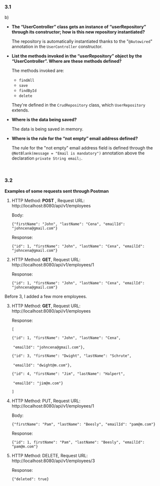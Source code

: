### 3.1

b)

* **The “UserController” class gets an instance of “userRepository” through its constructor; how is this new repository instantiated?**

  The repository is automatically instantiated thanks to the "`@Autowired`" annotation in the `UserController` constructor.

  

* **List the methods invoked in the “userRepository” object by the “UserController”. Where are these methods defined?**

  The methods invoked are:

  * `findAll`
  * `save`
  * `findById`
  * `delete`

  They're defined in the `CrudRepository` class, which `UserRepository` extends.

  

* **Where is the data being saved?**

  The data is being saved in memory. 

  

* **Where is the rule for the “not empty” email address defined?**

  The rule for the "not empty" email address field is defined through the `@NotBlank(message = "Email is mandatory")` annotation above the declaration `private String email;`.



​	

### 3.2

**Examples of some requests sent through Postman**

1. HTTP Method: **POST** , Request URL: http://localhost:8080/api/v1/employees 

   Body:

   `{"firstName": "John", "lastName": "Cena", "emailId": "johncena@gmail.com"}`

   Response:

   `{"id": 1, "firstName": "John", "lastName": "Cena", "emailId": "johncena@gmail.com"}`

2. HTTP Method: **GET**, Request URL: http://localhost:8080/api/v1/employees/1

   Response:

   `{"id": 1, "firstName": "John", "lastName": "Cena", "emailId": "johncena@gmail.com"}`

Before 3, I added a few more employees.

3. HTTP Method: **GET**, Request URL: http://localhost:8080/api/v1/employees

   Response:

   `[`

     `{"id": 1, "firstName": "John", "lastName": "Cena",`

   ​    `"emailId": "johncena@gmail.com"},`

     `{"id": 3, "firstName": "Dwight", "lastName": "Schrute", `

   ​    `"emailId": "dwight@m.com"},`

     `{"id": 4, "firstName": "Jim", "lastName": "Halpert",`

   ​    `"emailId": "jim@m.com"}`

   `]`

4. HTTP Method: PUT, Request URL: http://localhost:8080/api/v1/employees/1

   Body:

   `{"firstName": "Pam", "lastName": "Beesly", "emailId": "pam@m.com"}`

   Response:

   `{"id": 1, firstName": "Pam", "lastName": "Beesly", "emailId": "pam@m.com"}`

5. HTTP Method: DELETE, Request URL: http://localhost:8080/api/v1/employees/3

   Response:

   `{"deleted": true}`

